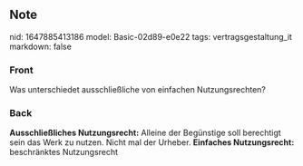 ## Note
nid: 1647885413186
model: Basic-02d89-e0e22
tags: vertragsgestaltung_it
markdown: false

### Front
Was unterschiedet ausschließliche von einfachen Nutzungsrechten?

### Back
<b>Ausschließliches Nutzungsrecht:</b> Alleine der Begünstige soll
berechtigt sein das Werk zu nutzen. Nicht mal der Urheber.
<b>Einfaches Nutzungsrecht:</b> beschränktes Nutzungsrecht
